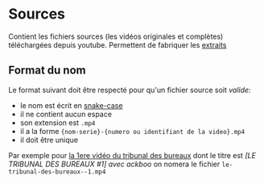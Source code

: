 # Sources

Contient les fichiers sources (les vidéos originales et complètes) téléchargées depuis youtube. Permettent de fabriquer les [extraits](../extraits/README.md)

## Format du nom 

Le format suivant doit être respecté pour qu'un fichier source soit *valide*:

- le nom est écrit en [snake-case](https://fr.wikipedia.org/wiki/Snake_case)
- il ne contient aucun espace
- son extension est `.mp4`
- il a la forme `{nom-serie}-{numero ou identifiant de la video}.mp4`
- il doit être unique

Par exemple pour [la 1ere vidéo du tribunal des bureaux](https://www.youtube.com/watch?v=YglE-FnSd3g) dont le titre est *[LE TRIBUNAL DES BUREAUX #1] avec ackboo* on nomera le fichier `le-tribunal-des-bureaux--1.mp4`

